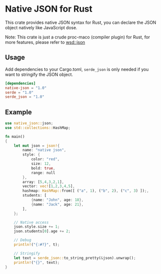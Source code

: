 # Native JSON for Rust

This crate provides native JSON syntax for Rust, you can declare the JSON object natively like JavaScript dose.

Note: This crate is just a crude proc-maco (compiler plugin) for Rust, for more features, please refer to [wsd::json](https://crates.io/crates/wsd)

## Usage
Add dependencies to your Cargo.toml, `serde_json` is only needed if you want to stringify the JSON object.
```toml
[dependencies]
native-json = "1.0"
serde = "1.0"
serde_json = "1.0"
```

## Example
```rust
use native_json::json;
use std::collections::HashMap;

fn main()
{
    let mut json = json!{
        name: "native json",
        style: {
            color: "red",
            size: 12,
            bold: true,
            range: null
        },
        array: [5,4,3,2,1],
        vector: vec![1,2,3,4,5],
        hashmap: HashMap::from([ ("a", 1), ("b", 2), ("c", 3) ]);,
        students: [
            {name: "John", age: 18},
            {name: "Jack", age: 21},
        ],
    };

    // Native access
    json.style.size += 1;
    json.students[0].age += 2;

    // Debug
    println!("{:#?}", t);

    // Stringify
    let text = serde_json::to_string_pretty(&json).unwrap();
    println!("{}", text);
}
```
